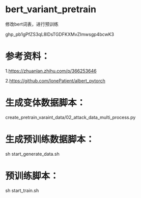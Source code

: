 # bert_variant_pretrain
修改bert词表，进行预训练

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

# 参考资料：
1.https://zhuanlan.zhihu.com/p/366253646

2.https://github.com/lonePatient/albert_pytorch


# 生成变体数据脚本：
create_pretrain_varaint_data/02_attack_data_multi_process.py

# 生成预训练数据脚本：
sh start_generate_data.sh

# 预训练脚本：
sh start_train.sh
